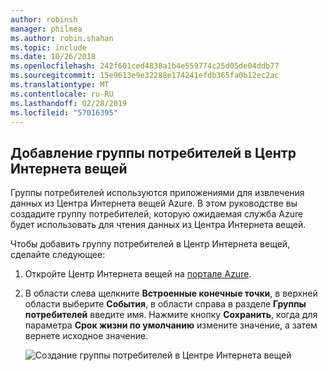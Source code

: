 ```yaml
---
author: robinsh
manager: philmea
ms.author: robin.shahan
ms.topic: include
ms.date: 10/26/2018
ms.openlocfilehash: 242f601ced4838a1b4e559774c25d05de04ddb77
ms.sourcegitcommit: 15e9613e9e32288e174241efdb365fa0b12ec2ac
ms.translationtype: MT
ms.contentlocale: ru-RU
ms.lasthandoff: 02/28/2019
ms.locfileid: "57016395"
---
```

## <a name="add-a-consumer-group-to-your-iot-hub"></a>Добавление группы потребителей в Центр Интернета вещей

Группы потребителей используются приложениями для извлечения данных из Центра Интернета вещей Azure. В этом руководстве вы создадите группу потребителей, которую ожидаемая служба Azure будет использовать для чтения данных из Центра Интернета вещей.

Чтобы добавить группу потребителей в Центр Интернета вещей, сделайте следующее:

1. Откройте Центр Интернета вещей на [портале Azure](https://portal.azure.com/).

2. В области слева щелкните **Встроенные конечные точки**, в верхней области выберите **События**, в области справа в разделе **Группы потребителей** введите имя. Нажмите кнопку **Сохранить**, когда для параметра **Срок жизни по умолчанию** измените значение, а затем вернете исходное значение.

   ![Создание группы потребителей в Центре Интернета вещей](./media/iot-hub-get-started-create-consumer-group/iot-hub-create-consumer-group-azure.png)
